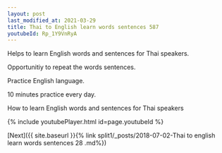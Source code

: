 ```yaml
---
layout: post
last_modified_at: 2021-03-29
title: Thai to English learn words sentences 587 
youtubeId: Rp_1Y9VnRyA
---
```

 
 
Helps to learn English words and sentences for Thai speakers.

Opportunitiy to repeat the words sentences. 

Practice English language. 
 
10 minutes practice every day. 
 
How to learn English words and sentences for Thai speakers 
 
{% include youtubePlayer.html id=page.youtubeId %}
 
 
[Next]({{ site.baseurl }}{% link  split1/_posts/2018-07-02-Thai to english learn words sentences 28 .md%})
 
